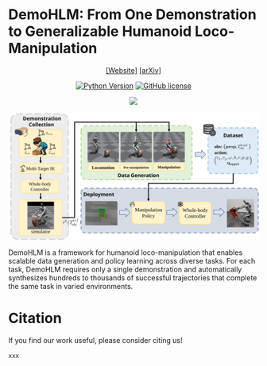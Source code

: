 # DemoHLM: From One Demonstration to Generalizable Humanoid Loco-Manipulation

<div align="center">

[[Website]](https://beingbeyond.github.io/DemoHLM/)
[[arXiv]](https://arxiv.org/abs/xxx)

[![Python Version](https://img.shields.io/badge/Python-3.8-blue.svg)]()
[![GitHub license](https://img.shields.io/badge/MIT-blue)]()

![](docs/images/xxx.png)

</div>
<div align="center">

![](docs/images/overview.svg)

</div>
DemoHLM is a framework for humanoid loco-manipulation that enables scalable data generation and policy learning across diverse tasks. For each task, DemoHLM requires only a single demonstration and automatically synthesizes hundreds to thousands of successful trajectories that complete the same task in varied environments.


# Citation
If you find our work useful, please consider citing us!
```
xxx
```
